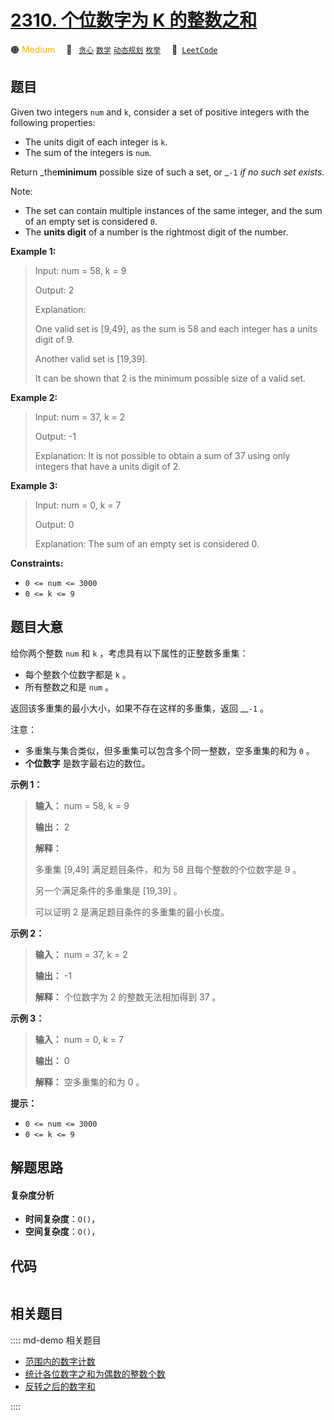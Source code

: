 # [2310. 个位数字为 K 的整数之和](https://leetcode.com/problems/sum-of-numbers-with-units-digit-k)

🟠 <font color=#ffb800>Medium</font>&emsp; 🔖&ensp; [`贪心`](/leetcode/outline/tag/greedy.md) [`数学`](/leetcode/outline/tag/math.md) [`动态规划`](/leetcode/outline/tag/dynamic-programming.md) [`枚举`](/leetcode/outline/tag/enumeration.md)&emsp; 🔗&ensp;[`LeetCode`](https://leetcode.com/problems/sum-of-numbers-with-units-digit-k)


## 题目

Given two integers `num` and `k`, consider a set of positive integers with the
following properties:

  * The units digit of each integer is `k`.
  * The sum of the integers is `num`.

Return _the**minimum** possible size of such a set, or _`-1` _if no such set
exists._

Note:

  * The set can contain multiple instances of the same integer, and the sum of an empty set is considered `0`.
  * The **units digit** of a number is the rightmost digit of the number.



**Example 1:**

> Input: num = 58, k = 9
> 
> Output: 2
> 
> Explanation:
> 
> One valid set is [9,49], as the sum is 58 and each integer has a units digit of 9.
> 
> Another valid set is [19,39].
> 
> It can be shown that 2 is the minimum possible size of a valid set.

**Example 2:**

> Input: num = 37, k = 2
> 
> Output: -1
> 
> Explanation: It is not possible to obtain a sum of 37 using only integers that have a units digit of 2.

**Example 3:**

> Input: num = 0, k = 7
> 
> Output: 0
> 
> Explanation: The sum of an empty set is considered 0.

**Constraints:**

  * `0 <= num <= 3000`
  * `0 <= k <= 9`


## 题目大意

给你两个整数 `num` 和 `k` ，考虑具有以下属性的正整数多重集：

  * 每个整数个位数字都是 `k` 。
  * 所有整数之和是 `num` 。

返回该多重集的最小大小，如果不存在这样的多重集，返回 __`-1` 。

注意：

  * 多重集与集合类似，但多重集可以包含多个同一整数，空多重集的和为 `0` 。
  * **个位数字** 是数字最右边的数位。



**示例 1：**

> 
> 
> 
> 
> 
> **输入：** num = 58, k = 9
> 
> **输出：** 2
> 
> **解释：**
> 
> 多重集 [9,49] 满足题目条件，和为 58 且每个整数的个位数字是 9 。
> 
> 另一个满足条件的多重集是 [19,39] 。
> 
> 可以证明 2 是满足题目条件的多重集的最小长度。
> 
> 

**示例 2：**

> 
> 
> 
> 
> 
> **输入：** num = 37, k = 2
> 
> **输出：** -1
> 
> **解释：** 个位数字为 2 的整数无法相加得到 37 。

**示例 3：**

> 
> 
> 
> 
> 
> **输入：** num = 0, k = 7
> 
> **输出：** 0
> 
> **解释：** 空多重集的和为 0 。
> 
> 



**提示：**

  * `0 <= num <= 3000`
  * `0 <= k <= 9`


## 解题思路

#### 复杂度分析

- **时间复杂度**：`O()`，
- **空间复杂度**：`O()`，

## 代码

```javascript

```

## 相关题目

:::: md-demo 相关题目
- [范围内的数字计数](https://leetcode.com/problems/digit-count-in-range)
- [统计各位数字之和为偶数的整数个数](https://leetcode.com/problems/count-integers-with-even-digit-sum)
- [反转之后的数字和](https://leetcode.com/problems/sum-of-number-and-its-reverse)

::::
